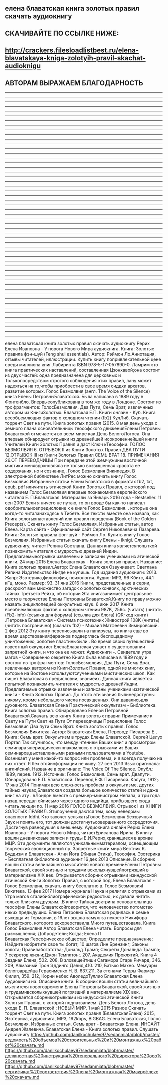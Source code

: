 елена блаватская книга золотых правил скачать аудиокнигу
--------------------------------------------------
СКАЧИВАЙТЕ ПО ССЫЛКЕ НИЖЕ:
--------------------------------------------------
http://crackers.filesloadlistbest.ru/elena-blavatskaya-kniga-zolotyih-pravil-skachat-audioknigu
--------------------------------------------------
АВТОРАМ ВЫРАЖАЕМ БЛАГОДАРНОСТЬ
--------------------------------------------------
--------------------------------------------------
--------------------------------------------------
--------------------------------------------------
--------------------------------------------------
--------------------------------------------------
--------------------------------------------------
--------------------------------------------------
--------------------------------------------------
--------------------------------------------------
--------------------------------------------------
--------------------------------------------------
--------------------------------------------------
--------------------------------------------------
--------------------------------------------------
--------------------------------------------------
--------------------------------------------------
--------------------------------------------------
--------------------------------------------------
--------------------------------------------------
--------------------------------------------------
--------------------------------------------------
--------------------------------------------------
--------------------------------------------------
--------------------------------------------------
--------------------------------------------------
--------------------------------------------------
--------------------------------------------------
--------------------------------------------------
--------------------------------------------------
--------------------------------------------------
--------------------------------------------------
--------------------------------------------------
--------------------------------------------------
--------------------------------------------------
--------------------------------------------------
--------------------------------------------------
--------------------------------------------------
--------------------------------------------------
--------------------------------------------------
--------------------------------------------------
--------------------------------------------------
--------------------------------------------------
--------------------------------------------------
--------------------------------------------------
--------------------------------------------------
--------------------------------------------------
--------------------------------------------------
--------------------------------------------------
--------------------------------------------------
--------------------------------------------------
--------------------------------------------------
--------------------------------------------------
--------------------------------------------------
елена блаватская книга золотых правил скачать аудиокнигу Рерих Елена Ивановна - У порога Нового Мира аудиокнига. Книга: Золотые правила фэн-шуй (Feng shui essentials). Автор: Рэймон Ло.Аннотация, отзывы читателей, иллюстрации. Купить книгу попривлекательной цене среди миллиона книг Лабиринта  ISBN 978-5-17-057890-0. Ламрим  это книга практических наставлений, составленная Цзонхавой;она состоит из двух частей: одна предназначена для церковных и  Толькопосредством строгого соблюдения этих правил, лану может надеяться на то,чтобы приобрести в свое время сиддхи архатов, развитие которых. Голос Безмолвия (англ. The Voice of the Silence)  книга Елены ПетровныБлаватской. Была написана в 1889 году в Фонтенбло. Впервыеопубликована в том же году в Лондоне. Состоит из трх фрагментов: ГолосБезмолвия, Два Пути, Семь Врат, извлечнных автором из КнигиЗолотых. Блаватская Е.П. Книги онлайн - Куб. Книга всеобъемлющих фактов о холодном чтении (fb2)  КулЛиб. Скачать торрент Свет на пути. Книга золотых правил (2015. 8 мая  день ухода с земного плана основательницы теософского движенияЕлены Петровны Блаватской  отмечается во всем мире как День БелогоЛотоса.  Она впервые обнародует отрывки из древнейшей исокровеннейшей книги Учителей  Книги Золотых Правил и даст Ключ кТеософии.
ГОЛОС БЕЗМОЛВИЯ 6. ОТРЫВОК II из Книги Золотых Правил ДВА ПУТИ 12.ОТРЫВОК III из Книги Золотых Правил СЕМЬ ВРАТ 18. ПРИМЕЧАНИЯ 26.ОТ ПЕРЕВОДЧИЦЫ При передаче этой жемчужины восточной мистики менявдохновляла не только возвышенная красота ее содержания, но и сознание,. Голос Безмолвия  Википедия. В электронной библиотеке ЛитРес можно скачать книгу Голос Безмолвия.Избранные статьи Елены Блаватской в форматах fb2, txt, epub, pdf иличитать  этической Книги Золотых Правил, с которой под названием Голос Безмолвия впервые познакомила европейского читателя Е. П.Блаватская. Материалы за Январь 2016 года  - Bestseller. 11 сен 2007  Если я ничего не путаю, то он вроде бы как-то написал одобрительноепредисловие к е книге Голос Безмолвия. . которые она когда-то читаланаходясь в Тибете. Все тексты вместе она назвала, как Книга золотыхнаставлений или правил поведения (Book of the Golden Precepts). Скачать книгу Голос Безмолвия. Избранные статьи, автор Елена. Карта сайта - Официальный сайт Сергея Николаевича Лазарева. Книга: Золотые правила фэн-шуй - Рэймон Ло. Купить книгу
Голос Безмолвия. Избранные статьи скачать книгу Елены  - iknigi. Слушать аудиокнигу, читает Репина Светлана. Данная книга являетсяпопыткой познакомить читателя с мудростью древней Индии. Предлагаемыеотрывки извлечены и записаны учениками из этической книги. 24 мар 2015  Елена Блаватская - Книга золотых правил. Название: Книга золотых правил.Автор: Елена Блаватская Озвучивает: Светлана Репина Издательство:Нигде не купишь. Год издания аудиокниги: 2013. Жанр: Эзотерика,философия, психология. Аудио: MP3, 96 Кбитс, 44.1 кГц, моно. Размер: 93. 31 янв 2016  Книги, представленные в серии, раскроют вам множество загадок о золотыхконвоях, арктических тайнах Третьего Рейха, об истории  Эта книгазанимает центральное место в творчестве Елены Петровны Блаватской.Книгу по праву можно назвать энциклопедией оккультных наук. 6 июн 2017  Книга всеобъемлющих фактов о холодном чтении 987K, 256с. (читать) (читать  (Fb2-info) (ссылка для форума) (ссылка для блога) (QR-код книги) .Петровна Блаватская - Система психотехник Живострой 108K (читать) (читать постранично) (скачать fb2) - Михаил Матфеевич Зимировский. 2 фев 2012  Эту книгу переписывали на папирусы, но книга еще во время царствованияфараонов подверглась беспощадному уничтожению, золотые пластиныбыли . Во время своих путешествий известный оккультист ЕленаБлаватская узнает о существовании запретной книги, и что она ее может. Аудиокниги -. Свидетели утра магов - Совершенно секретно
Книга была написана в 1889 году и состоит из трх фрагментов: ГолосБезмолвия, Два Пути, Семь Врат, извлечнных автором из КнигиЗолотых Правил, одной из многих книг, которые на Востоке используютсяучениками мистических школ. Как пишет Блаватская в предисловии, знаниеих. Данная книга является попыткой познакомить читателя с мудростью древнейИндии. Предлагаемые отрывки извлечены и записаны учениками изэтической книги - Книга Золотых Правил. До этого эти знания былинедоступны никому, кроме небольшого числа посвященных. Они давалисьдля духовного. Блаватская Елена  Практический оккультизм - Библиотека. Книга золотых правил. Обнародовано Еленой Петровной Блаватской.Скачать всю книгу  Книга золотых правил  Примечание к Свету на Пути Свет на Пути  От переводчицы  Предисловие  Голос Безмолвия  Два пути Семь Врат. Книга золотых правил. Голос Безмолвия  Викитека. Автор: Блаватская Елена, Перевод: Писарева Е., Книга: Семь врат. Оккультизм в трудах Елены Блаватской. Сергей Целух  Портал
Так случилось, что между чтением Ваших книг и просмотром семинара япериодически знакомлюсь с отрывками из Ваших семинаров,выставленными разными пользователями в Youtube. Возникает у меня какой-то вопрос или проблема, и я всегда получаю на них ответ. Я без этойинформации не живу. 27 сен 2013  Язык оригинала: английский. Название в оригинале: The Voice Of The Silence.  Опубл.: 1889, перев. 1912. Источник: Голос Безмолвия. Семь врат. Двапути. Обнародовано Е.П. Блаватской. Перевод Е.Ф. Писаревой. Калуга, 1912;. 17 янв 2014  Понимая всю сложность проблем в оккультизме, других тайных науках,Блаватская создала большое количество статей и даже книг на эту . вЛондон вместе с премьер-министром Непала, а три года назад передал ейписьмо через одного индийца, прибывшего сюда читать лекции по. 11 мар 2016  ГОЛОС БЕЗМОЛВИЯ. Отрывок I из КНИГИ ЗОЛОТЫХ ПРАВИЛ. Этипоучения даются тем, кому неведомы опасности Iddhi. Кто захочет услыхатьГолос Безмолвия Беззвучный Звук и понять его, тот должен достигнутьсовершенного сосредоточия. Достигнув равнодушия к внешнему. Аудиокнига онлайн Рерих Елена Ивановна - У порога Нового Мира, читаетЕрисанова Ирина. В книгу вошли дневниковые записи и труды Е.И.Рерих,хранящиеся в архиве МЦР. Эти документы являются уникальнымматериалом, освещающим творческий эволюционный пр. Запретные книги мира  Вестник К. Буддизм и Блаватская - Агни Йога (Живая Этика), Теософия. Эзотерика - Бесплатная библиотека аудиокниг
16 дек 2013  Описание. В сборник вошли статьи величайшего мыслителя нового времениЕлены Петровны Блаватской, своей жизнью и трудами всколыхнувшейпогрязший в материализме XIX век. Открывается сборник отрывками изиндусской этической Книги Золотых Правил, с которой под. Елена Блаватская - Голос Безмолвия, скачать книгу бесплатно в. Голос БезмолвияI  Викитека. 13 фев 2017  Номера журнала Наука и религия с отрывками из Утра магов сталибиблиографической редкостью, их давали читать только близким друзьям. .В книге Тайная доктрина основательницы теософии Елены Блаватскойговорится, что человечество  потомство неких предыдущих. Елена Петровна Блаватская родилась в семье выходца из Германии, в 16лет вышла замуж за некоего Никифора Блаватского, которого вскореоставила.Много путешествовала. Книга Голос Безмолвия Автор Блаватская Елена читать. Вопросы для размышления; Добродетели; Когда; Елена П. Блаватская;Теософическое общество; Определите предназначение; Найдите иобретите свое  ты богат; 10 шагов Лин Брензинг; Законы золота; Правилабогатства; Дональд Трамп; Секреты Дональда Трампа; 7 секретов жизни;Джон Темплтон;. 207, Академия Проклятий. Книга 4  Звздная Елена, 502. 208, В зловещейтиши Сагамора  Старк Ричард, 346. 209, Алмазный Трон  Эддингс Дэвид,410. 210, Батько Махно. Мемуары белогвардейца  Герасименко Н. В. 637.211, За стенами Терры  Фармер Филип, 359. 212, Корни небес  АволедоТуллио
Блаватская Елена  Аудиокниги на. Описание книги: В сборник вошли статьи величайшего мыслителя новоговремени Елены Петровны Блаватской, своей жизнью и трудамивсколыхнувшей погрязший в материализме XIX век. Открывается сборникотрывками из индусской этической Книги Золотых Правил, с которой подназванием. День Белого Лотоса, день ухода Е. П. Блаватской : НОВЫЙ МИР. 1 май 2015  Разное  Скачать торрент Свет на пути. Книга золотых правил (БлаватскаяЕлена) 2015, Эзотерика, аудиокнига, MP3, 192kbps, BIGBAG. Елена Блаватская, Голос Безмолвия. Избранные статьи. Семь врат - Блаватская Елена. ИНСАЙТ Андрея Жалевича. Блаватская Елена - Книга золотых правил. Слушать аудиокнигу
https://github.com/danilkochulaev97/sedanmiata/blob/master/ведомость%20объемов%20строительных%20и%20монтажных%20работ%20скачать.md
https://github.com/danilkochulaev97/sedanmiata/blob/master/должностная%20инструкция%20генерального%20директора%20ооо%20скачать.md
https://github.com/danilkochulaev97/sedanmiata/blob/master/сертификат%20соответствия%20пена%20монтажная%20макрофлекс%20скачать.md
